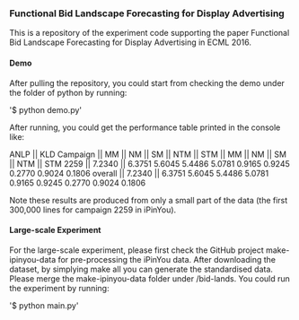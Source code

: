 ### Functional Bid Landscape Forecasting for Display Advertising

This is a repository of the experiment code supporting the paper Functional Bid Landscape Forecasting for Display Advertising in ECML 2016.

#### Demo
After pulling the repository, you could start from checking the demo under the folder of python by running:

'$ python demo.py'

After running, you could get the performance table printed in the console like:

ANLP ||  KLD
Campaign || MM || NM || SM || NTM || STM || MM || NM || SM || NTM || STM
2259 || 7.2340 || 6.3751	5.6045	5.4486	5.0781	0.9165	0.9245	0.2770	0.9024	0.1806
overall || 7.2340 || 6.3751	5.6045	5.4486	5.0781	0.9165	0.9245	0.2770	0.9024	0.1806

Note these results are produced from only a small part of the data (the first 300,000 lines for campaign 2259 in iPinYou).

#### Large-scale Experiment
For the large-scale experiment, please first check the GitHub project make-ipinyou-data for pre-processing the iPinYou data. After downloading the dataset, by simplying make all you can generate the standardised data. Please merge the make-ipinyou-data folder under /bid-lands.  You could run the experiment by running:

'$ python main.py'
